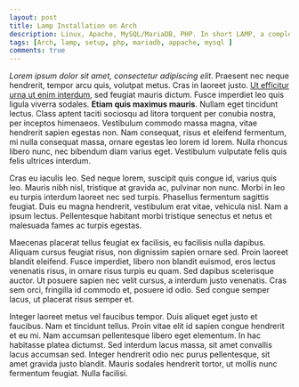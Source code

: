 ```yaml
---
layout: post
title: Lamp Installation on Arch 
description: Linux, Apache, MySQL/MariaDB, PHP. In short LAMP, a complete Open Source solution for web-developer.
tags: [Arch, lamp, setup, php, mariadb, appache, mysql ]
comments: true
---
```

*Lorem ipsum dolor sit amet, consectetur adipiscing elit*. Praesent nec neque hendrerit, tempor arcu quis, volutpat metus. Cras in laoreet justo. <u>Ut efficitur urna ut enim interdum</u>, sed feugiat mauris dictum. Fusce imperdiet leo quis ligula viverra sodales. **Etiam quis maximus mauris**. Nullam eget tincidunt lectus. Class aptent taciti sociosqu ad litora torquent per conubia nostra, per inceptos himenaeos. Vestibulum commodo massa magna, vitae hendrerit sapien egestas non. Nam consequat, risus et eleifend fermentum, mi nulla consequat massa, ornare egestas leo lorem id lorem. Nulla rhoncus libero nunc, nec bibendum diam varius eget. Vestibulum vulputate felis quis felis ultrices interdum.

Cras eu iaculis leo. Sed neque lorem, suscipit quis congue id, varius quis leo. Mauris nibh nisl, tristique at gravida ac, pulvinar non nunc. Morbi in leo eu turpis interdum laoreet nec sed turpis. Phasellus fermentum sagittis feugiat. Duis eu magna hendrerit, vestibulum erat vitae, vehicula nisl. Nam a ipsum lectus. Pellentesque habitant morbi tristique senectus et netus et malesuada fames ac turpis egestas.

Maecenas placerat tellus feugiat ex facilisis, eu facilisis nulla dapibus. Aliquam cursus feugiat risus, non dignissim sapien ornare sed. Proin laoreet blandit eleifend. Fusce imperdiet, libero non blandit euismod, eros lectus venenatis risus, in ornare risus turpis eu quam. Sed dapibus scelerisque auctor. Ut posuere sapien nec velit cursus, a interdum justo venenatis. Cras sem orci, fringilla id commodo et, posuere id odio. Sed congue semper lacus, ut placerat risus semper et.

Integer laoreet metus vel faucibus tempor. Duis aliquet eget justo et faucibus. Nam et tincidunt tellus. Proin vitae elit id sapien congue hendrerit et eu mi. Nam accumsan pellentesque libero eget elementum. In hac habitasse platea dictumst. Sed interdum lacus massa, sit amet convallis lacus accumsan sed. Integer hendrerit odio nec purus pellentesque, sit amet gravida justo blandit. Mauris sodales hendrerit tortor, ut mollis nunc fermentum feugiat. Nulla facilisi.